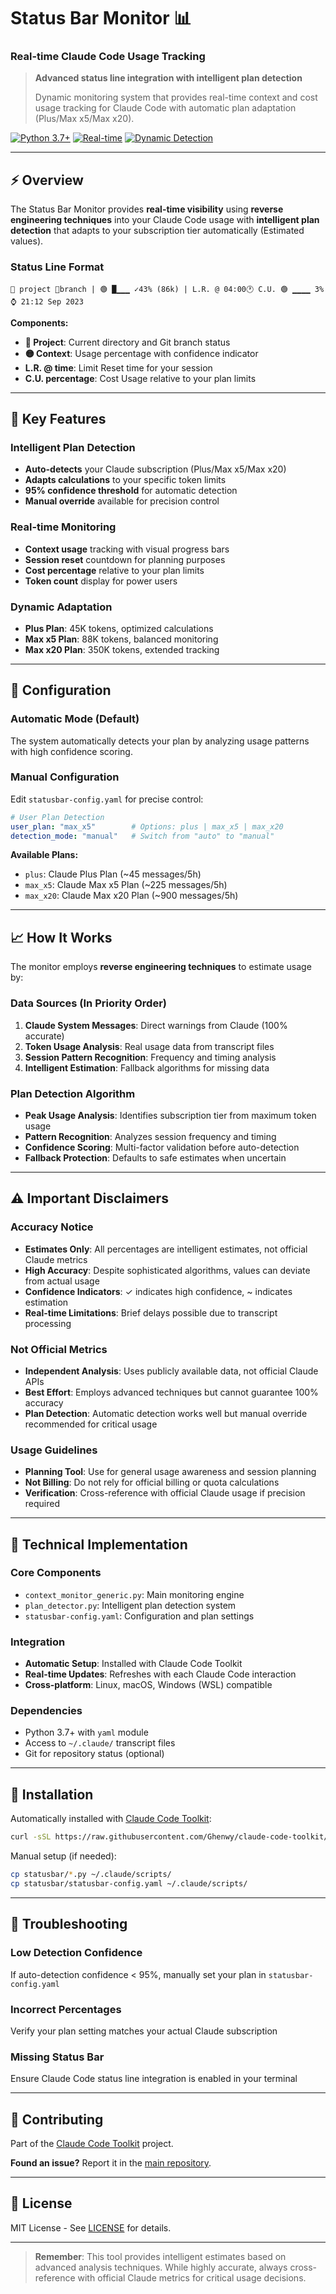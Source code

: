 # Status Bar Monitor 📊
### Real-time Claude Code Usage Tracking

> **Advanced status line integration with intelligent plan detection**
>
> Dynamic monitoring system that provides real-time context and cost usage tracking for Claude Code with automatic plan adaptation (Plus/Max x5/Max x20).

[![Python 3.7+](https://img.shields.io/badge/python-3.7+-blue.svg?style=for-the-badge&logo=python)](https://www.python.org/downloads/)
[![Real-time](https://img.shields.io/badge/Monitoring-Real--Time-green?style=for-the-badge)](https://github.com/Ghenwy/claude-code-toolkit)
[![Dynamic Detection](https://img.shields.io/badge/Plan%20Detection-Auto-orange?style=for-the-badge)](https://github.com/Ghenwy/claude-code-toolkit)

---

## ⚡ Overview

The Status Bar Monitor provides **real-time visibility** using **reverse engineering techniques** into your Claude Code usage with **intelligent plan detection** that adapts to your subscription tier automatically (Estimated values).

### Status Line Format
```
📁 project 🌿branch | 🟢 █▁▁▁ ✓43% (86k) | L.R. @ 04:00🕐 C.U. 🟢 ▁▁▁▁ 3% ⌚ 21:12 Sep 2023
```

**Components:**
- **📁 Project**: Current directory and Git branch status
- **🟡 Context**: Usage percentage with confidence indicator
- **L.R. @ time**: Limit Reset time for your session
- **C.U. percentage**: Cost Usage relative to your plan limits

---

## 🎯 Key Features

### **Intelligent Plan Detection**
- **Auto-detects** your Claude subscription (Plus/Max x5/Max x20)
- **Adapts calculations** to your specific token limits
- **95% confidence threshold** for automatic detection
- **Manual override** available for precision control

### **Real-time Monitoring**
- **Context usage** tracking with visual progress bars
- **Session reset** countdown for planning purposes
- **Cost percentage** relative to your plan limits
- **Token count** display for power users

### **Dynamic Adaptation**
- **Plus Plan**: 45K tokens, optimized calculations
- **Max x5 Plan**: 88K tokens, balanced monitoring
- **Max x20 Plan**: 350K tokens, extended tracking

---

## 🔧 Configuration

### **Automatic Mode (Default)**
The system automatically detects your plan by analyzing usage patterns with high confidence scoring.

### **Manual Configuration**
Edit `statusbar-config.yaml` for precise control:

```yaml
# User Plan Detection
user_plan: "max_x5"        # Options: plus | max_x5 | max_x20
detection_mode: "manual"   # Switch from "auto" to "manual"
```

**Available Plans:**
- `plus`: Claude Plus Plan (~45 messages/5h)
- `max_x5`: Claude Max x5 Plan (~225 messages/5h)
- `max_x20`: Claude Max x20 Plan (~900 messages/5h)

---

## 📈 How It Works

The monitor employs **reverse engineering techniques** to estimate usage by:

### **Data Sources (In Priority Order)**
1. **Claude System Messages**: Direct warnings from Claude (100% accurate)
2. **Token Usage Analysis**: Real usage data from transcript files
3. **Session Pattern Recognition**: Frequency and timing analysis
4. **Intelligent Estimation**: Fallback algorithms for missing data

### **Plan Detection Algorithm**
- **Peak Usage Analysis**: Identifies subscription tier from maximum token usage
- **Pattern Recognition**: Analyzes session frequency and timing
- **Confidence Scoring**: Multi-factor validation before auto-detection
- **Fallback Protection**: Defaults to safe estimates when uncertain

---

## ⚠️ Important Disclaimers

### **Accuracy Notice**
- **Estimates Only**: All percentages are intelligent estimates, not official Claude metrics
- **High Accuracy**: Despite sophisticated algorithms, values can deviate from actual usage
- **Confidence Indicators**: ✓ indicates high confidence, ~ indicates estimation
- **Real-time Limitations**: Brief delays possible due to transcript processing

### **Not Official Metrics**
- **Independent Analysis**: Uses publicly available data, not official Claude APIs
- **Best Effort**: Employs advanced techniques but cannot guarantee 100% accuracy
- **Plan Detection**: Automatic detection works well but manual override recommended for critical usage

### **Usage Guidelines**
- **Planning Tool**: Use for general usage awareness and session planning
- **Not Billing**: Do not rely for official billing or quota calculations
- **Verification**: Cross-reference with official Claude usage if precision required

---

## 🔧 Technical Implementation

### **Core Components**
- `context_monitor_generic.py`: Main monitoring engine
- `plan_detector.py`: Intelligent plan detection system
- `statusbar-config.yaml`: Configuration and plan settings

### **Integration**
- **Automatic Setup**: Installed with Claude Code Toolkit
- **Real-time Updates**: Refreshes with each Claude Code interaction
- **Cross-platform**: Linux, macOS, Windows (WSL) compatible

### **Dependencies**
- Python 3.7+ with `yaml` module
- Access to `~/.claude/` transcript files
- Git for repository status (optional)

---

## 🚀 Installation

Automatically installed with [Claude Code Toolkit](https://github.com/Ghenwy/claude-code-toolkit):

```bash
curl -sSL https://raw.githubusercontent.com/Ghenwy/claude-code-toolkit/main/install.sh | bash
```

Manual setup (if needed):
```bash
cp statusbar/*.py ~/.claude/scripts/
cp statusbar/statusbar-config.yaml ~/.claude/scripts/
```

---

## 📖 Troubleshooting

### **Low Detection Confidence**
If auto-detection confidence < 95%, manually set your plan in `statusbar-config.yaml`

### **Incorrect Percentages**
Verify your plan setting matches your actual Claude subscription

### **Missing Status Bar**
Ensure Claude Code status line integration is enabled in your terminal

---

## 🤝 Contributing

Part of the [Claude Code Toolkit](https://github.com/Ghenwy/claude-code-toolkit) project.

**Found an issue?** Report it in the [main repository](https://github.com/Ghenwy/claude-code-toolkit/issues).

---

## 📄 License

MIT License - See [LICENSE](../LICENSE) for details.

---

> **Remember**: This tool provides intelligent estimates based on advanced analysis techniques. While highly accurate, always cross-reference with official Claude metrics for critical usage decisions.